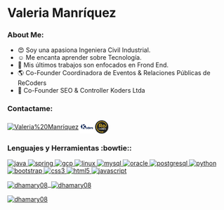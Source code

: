 # Valeria Manríquez 


### About Me:

- :heart_eyes: Soy una apasiona Ingeniera Civil Industrial.
- :relaxed: Me encanta aprender sobre Tecnología.
- :confetti_ball: Mis últimos trabajos son enfocados en Frond End.
- :earth_americas: Co-Founder Coordinadora de Eventos & Relaciones Públicas de ReCoders
- :convenience_store: Co-Founder SEO & Controller Koders Ltda

<h3 align="left">Contactame:</h3>
<p align="left">
<a href="https://linkedin.com/in/valeria-Manriquez" target="_blank"><img align="center" src="https://cdn.jsdelivr.net/npm/simple-icons@3.0.1/icons/linkedin.svg" alt="Valeria%20Manríquez" height="30" width="40"/></a> <a href="https://www.Koders.cl" target="_blank"><img align="center" src="https://raw.githubusercontent.com/Dhamary08/Email-Sign/master/KOders.jpg" height="30" width="30"></a> <a href="https://www.recoders.cl" target="_blank"><img align="center" src="https://raw.githubusercontent.com/Dhamary08/Email-Sign/master/Vale.png" height="30" width="30"></a>
</p>
</p>

<h3 align="left">Lenguajes y Herramientas :bowtie::</h3>
    <p align="left"> <a href="#" target="_blank">    <img
                src="https://devicons.github.io/devicon/devicon.git/icons/java/java-original-wordmark.svg" alt="java"
                width="40" height="40" margin-right="3px"/> </a> <a href="https://spring.io/" target="_blank"> <img
                src="https://www.vectorlogo.zone/logos/springio/springio-icon.svg" alt="spring" width="40"
                height="40" margin-right="3px"/> </a> </a> <a href="https://cloud.google.com" target="_blank"> <img
                src="https://www.vectorlogo.zone/logos/google_cloud/google_cloud-icon.svg" alt="gcp" width="40"
                height="40" margin-right="3px"/> </a> <a href="https://www.linux.org/" target="_blank"> <img
                src="https://devicons.github.io/devicon/devicon.git/icons/linux/linux-original.svg" alt="linux"
                width="40" height="40" margin-right="3px"/> </a> </a> <a href="https://www.mysql.com/" target="_blank"> <img
                src="https://devicons.github.io/devicon/devicon.git/icons/mysql/mysql-original-wordmark.svg" alt="mysql"
                width="40" height="40" margin-right="3px"/> </a> </a> <a href="https://www.oracle.com/" target="_blank"> <img
                src="https://devicons.github.io/devicon/devicon.git/icons/oracle/oracle-original.svg" alt="oracle"
                width="40" height="40" margin-right="3px"/> </a> <a href="https://www.postgresql.org" target="_blank"> <img
                src="https://devicons.github.io/devicon/devicon.git/icons/postgresql/postgresql-original-wordmark.svg"
                alt="postgresql" width="40" height="40" margin-right="3px"/> </a><a href="https://www.python.org" target="_blank"> <img
                src="https://devicons.github.io/devicon/devicon.git/icons/python/python-original.svg" alt="python"
                width="40" height="40" margin-right="3px"/> </a> <a href="https://getbootstrap.com" target="_blank"> <img
                src="https://devicons.github.io/devicon/devicon.git/icons/bootstrap/bootstrap-plain.svg" alt="bootstrap"
                width="40" height="40" margin-right="3px"/> </a> <a href="https://www.w3schools.com/css/" target="_blank"> <img
                src="https://devicons.github.io/devicon/devicon.git/icons/css3/css3-original-wordmark.svg" alt="css3"
                width="40" height="40" margin-right="3px"/> </a> <a href="https://www.w3.org/html/" target="_blank"> <img
                src="https://devicons.github.io/devicon/devicon.git/icons/html5/html5-original-wordmark.svg" alt="html5"
                width="40" height="40" margin-right="3px"/> </a> <a href="https://developer.mozilla.org/en-US/docs/Web/JavaScript"
            target="_blank"> <img
                src="https://devicons.github.io/devicon/devicon.git/icons/javascript/javascript-original.svg"
                alt="javascript" width="40" height="40" /> </p>

<p><img align="center" src="https://github-readme-stats.vercel.app/api/top-langs?username=dhamary08&show_icons=true&locale=en&theme=tokyonight&langs_count=3" alt="dhamary08" /> &nbsp;<img align="center" src="https://github-readme-stats.vercel.app/api?username=dhamary08&show_icons=true&locale=en&theme=tokyonight" alt="dhamary08" /></p>

<p><img align="center" src="https://github-readme-streak-stats.herokuapp.com/?user=dhamary08&theme=dark" alt="dhamary08" /></p>


